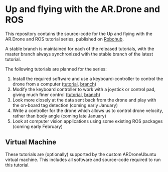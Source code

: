 Up and flying with the AR.Drone and ROS
========================================================

This repository contains the source-code for the Up and flying with the AR.Drone and ROS tutorial series, published on [Robohub](http://www.robohub.org).

A stable branch is maintained for each of the released tutorials, with the master branch always synchronized with the stable branch of the latest tutorial.

The following tutorials are planned for the series:

1. Install the required software and use a keyboard-controller to control the drone from a computer ([tutorial](robohub.org/up-and-flying-with-the-ar-drone-and-ros-getting-started), [branch](https://github.com/mikehamer/ardrone_tutorials/tree/getting-started))
2. Modify the keyboard controller to work with a joystick or control pad, giving much finer control ([tutorial](robohub.org/up-and-flying-with-the-ar-drone-and-ros-joystick-control), [branch](https://github.com/mikehamer/ardrone_tutorials/tree/joystick-control))
3. Look more closely at the data sent back from the drone and play with the on-board tag detection (coming early January)
4. Write a controller for the drone which allows us to control drone velocity, rather than body angle (coming late January)
5. Look at computer vision applications using some existing ROS packages (coming early February)

Virtual Machine
---------------

These tutorials are (optionally) supported by the custom ARDroneUbuntu virtual machine. This includes all software and source-code required to run this tutorial.